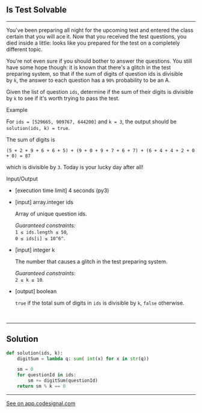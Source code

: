 ## Is Test Solvable
---


You've been preparing all night for the upcoming test and entered the class certain that you will ace it. Now that you received the test questions, you died inside a little: looks like you prepared for the test on a completely different topic.

You're not even sure if you should bother to answer the questions. You still have some hope though: it is known that there's a glitch in the test preparing system, so that if the sum of digits of question ids is divisible by `k`, the answer to each question has a `90%` probability to be an A.

Given the list of question `ids`, determine if the sum of their digits is divisible by `k` to see if it's worth trying to pass the test.

Example

For `ids = [529665, 909767, 644200]` and `k = 3`, the output should be\
`solution(ids, k) = true`.

The sum of digits is

```
(5 + 2 + 9 + 6 + 6 + 5) + (9 + 0 + 9 + 7 + 6 + 7) + (6 + 4 + 4 + 2 + 0 + 0) = 87

```

which is divisible by `3`. Today is your lucky day after all!

Input/Output

-   [execution time limit] 4 seconds (py3)

-   [input] array.integer ids

    Array of unique question ids.

    *Guaranteed constraints:*\
    `1 ≤ ids.length ≤ 50`,\
    `0 ≤ ids[i] ≤ 10^6^`.

-   [input] integer k

    The number that causes a glitch in the test preparing system.

    *Guaranteed constraints:*\
    `2 ≤ k ≤ 10`.

-   [output] boolean

    `true` if the total sum of digits in `ids` is divisible by `k`, `false` otherwise.


<br>

---
## Solution

```python
def solution(ids, k):
    digitSum = lambda q: sum( int(x) for x in str(q))

    sm = 0
    for questionId in ids:
        sm += digitSum(questionId)
    return sm % k == 0

```
---
[See on app.codesignal.com](https://app.codesignal.com/arcade/python-arcade/lambda-illusions/eP7hJDmLdZym2Kdo3)